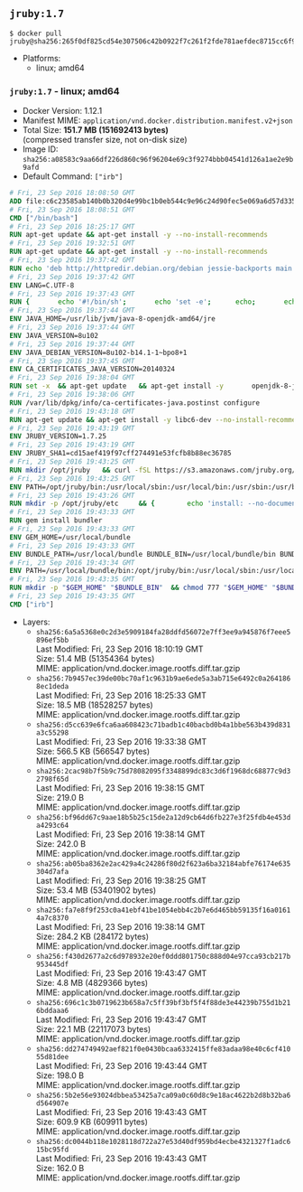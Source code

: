 ## `jruby:1.7`

```console
$ docker pull jruby@sha256:265f0df825cd54e307506c42b0922f7c261f2fde781aefdec8715cc6f9173211
```

-	Platforms:
	-	linux; amd64

### `jruby:1.7` - linux; amd64

-	Docker Version: 1.12.1
-	Manifest MIME: `application/vnd.docker.distribution.manifest.v2+json`
-	Total Size: **151.7 MB (151692413 bytes)**  
	(compressed transfer size, not on-disk size)
-	Image ID: `sha256:a08583c9aa66df226d860c96f96204e69c3f9274bbb04541d126a1ae2e9b9afd`
-	Default Command: `["irb"]`

```dockerfile
# Fri, 23 Sep 2016 18:08:50 GMT
ADD file:c6c23585ab140b0b320d4e99bc1b0eb544c9e96c24d90fec5e069a6d57d335ca in / 
# Fri, 23 Sep 2016 18:08:51 GMT
CMD ["/bin/bash"]
# Fri, 23 Sep 2016 18:25:17 GMT
RUN apt-get update && apt-get install -y --no-install-recommends 		ca-certificates 		curl 		wget 	&& rm -rf /var/lib/apt/lists/*
# Fri, 23 Sep 2016 19:32:51 GMT
RUN apt-get update && apt-get install -y --no-install-recommends 		bzip2 		unzip 		xz-utils 	&& rm -rf /var/lib/apt/lists/*
# Fri, 23 Sep 2016 19:37:42 GMT
RUN echo 'deb http://httpredir.debian.org/debian jessie-backports main' > /etc/apt/sources.list.d/jessie-backports.list
# Fri, 23 Sep 2016 19:37:42 GMT
ENV LANG=C.UTF-8
# Fri, 23 Sep 2016 19:37:43 GMT
RUN { 		echo '#!/bin/sh'; 		echo 'set -e'; 		echo; 		echo 'dirname "$(dirname "$(readlink -f "$(which javac || which java)")")"'; 	} > /usr/local/bin/docker-java-home 	&& chmod +x /usr/local/bin/docker-java-home
# Fri, 23 Sep 2016 19:37:44 GMT
ENV JAVA_HOME=/usr/lib/jvm/java-8-openjdk-amd64/jre
# Fri, 23 Sep 2016 19:37:44 GMT
ENV JAVA_VERSION=8u102
# Fri, 23 Sep 2016 19:37:44 GMT
ENV JAVA_DEBIAN_VERSION=8u102-b14.1-1~bpo8+1
# Fri, 23 Sep 2016 19:37:45 GMT
ENV CA_CERTIFICATES_JAVA_VERSION=20140324
# Fri, 23 Sep 2016 19:38:04 GMT
RUN set -x 	&& apt-get update 	&& apt-get install -y 		openjdk-8-jre-headless="$JAVA_DEBIAN_VERSION" 		ca-certificates-java="$CA_CERTIFICATES_JAVA_VERSION" 	&& rm -rf /var/lib/apt/lists/* 	&& [ "$JAVA_HOME" = "$(docker-java-home)" ]
# Fri, 23 Sep 2016 19:38:06 GMT
RUN /var/lib/dpkg/info/ca-certificates-java.postinst configure
# Fri, 23 Sep 2016 19:43:18 GMT
RUN apt-get update && apt-get install -y libc6-dev --no-install-recommends && rm -rf /var/lib/apt/lists/*
# Fri, 23 Sep 2016 19:43:19 GMT
ENV JRUBY_VERSION=1.7.25
# Fri, 23 Sep 2016 19:43:19 GMT
ENV JRUBY_SHA1=cd15aef419f97cff274491e53fcfb8b88ec36785
# Fri, 23 Sep 2016 19:43:25 GMT
RUN mkdir /opt/jruby   && curl -fSL https://s3.amazonaws.com/jruby.org/downloads/${JRUBY_VERSION}/jruby-bin-${JRUBY_VERSION}.tar.gz -o /tmp/jruby.tar.gz   && echo "$JRUBY_SHA1 /tmp/jruby.tar.gz" | sha1sum -c -   && tar -zx --strip-components=1 -f /tmp/jruby.tar.gz -C /opt/jruby   && rm /tmp/jruby.tar.gz   && update-alternatives --install /usr/local/bin/ruby ruby /opt/jruby/bin/jruby 1
# Fri, 23 Sep 2016 19:43:25 GMT
ENV PATH=/opt/jruby/bin:/usr/local/sbin:/usr/local/bin:/usr/sbin:/usr/bin:/sbin:/bin
# Fri, 23 Sep 2016 19:43:26 GMT
RUN mkdir -p /opt/jruby/etc 	&& { 		echo 'install: --no-document'; 		echo 'update: --no-document'; 	} >> /opt/jruby/etc/gemrc
# Fri, 23 Sep 2016 19:43:33 GMT
RUN gem install bundler
# Fri, 23 Sep 2016 19:43:33 GMT
ENV GEM_HOME=/usr/local/bundle
# Fri, 23 Sep 2016 19:43:33 GMT
ENV BUNDLE_PATH=/usr/local/bundle BUNDLE_BIN=/usr/local/bundle/bin BUNDLE_SILENCE_ROOT_WARNING=1 BUNDLE_APP_CONFIG=/usr/local/bundle
# Fri, 23 Sep 2016 19:43:34 GMT
ENV PATH=/usr/local/bundle/bin:/opt/jruby/bin:/usr/local/sbin:/usr/local/bin:/usr/sbin:/usr/bin:/sbin:/bin
# Fri, 23 Sep 2016 19:43:35 GMT
RUN mkdir -p "$GEM_HOME" "$BUNDLE_BIN" 	&& chmod 777 "$GEM_HOME" "$BUNDLE_BIN"
# Fri, 23 Sep 2016 19:43:35 GMT
CMD ["irb"]
```

-	Layers:
	-	`sha256:6a5a5368e0c2d3e5909184fa28ddfd56072e7ff3ee9a945876f7eee5896ef5bb`  
		Last Modified: Fri, 23 Sep 2016 18:10:19 GMT  
		Size: 51.4 MB (51354364 bytes)  
		MIME: application/vnd.docker.image.rootfs.diff.tar.gzip
	-	`sha256:7b9457ec39de00bc70af1c9631b9ae6ede5a3ab715e6492c0a2641868ec1deda`  
		Last Modified: Fri, 23 Sep 2016 18:25:33 GMT  
		Size: 18.5 MB (18528257 bytes)  
		MIME: application/vnd.docker.image.rootfs.diff.tar.gzip
	-	`sha256:d5cc639e6fca6aa608423c71badb1c40bacbd0b4a1bbe563b439d831a3c55298`  
		Last Modified: Fri, 23 Sep 2016 19:33:38 GMT  
		Size: 566.5 KB (566547 bytes)  
		MIME: application/vnd.docker.image.rootfs.diff.tar.gzip
	-	`sha256:2cac98b7f5b9c75d78082095f3348899dc83c3d6f1968dc68877c9d32798f65d`  
		Last Modified: Fri, 23 Sep 2016 19:38:15 GMT  
		Size: 219.0 B  
		MIME: application/vnd.docker.image.rootfs.diff.tar.gzip
	-	`sha256:bf96dd67c9aae18b5b25c15de2a12d9cb64d6fb227e3f25fdb4e453da4293c64`  
		Last Modified: Fri, 23 Sep 2016 19:38:14 GMT  
		Size: 242.0 B  
		MIME: application/vnd.docker.image.rootfs.diff.tar.gzip
	-	`sha256:ab05ba8362e2ac429a4c24286f80d2f623a6ba32184abfe76174e635304d7afa`  
		Last Modified: Fri, 23 Sep 2016 19:38:25 GMT  
		Size: 53.4 MB (53401902 bytes)  
		MIME: application/vnd.docker.image.rootfs.diff.tar.gzip
	-	`sha256:fa7e8f9f253c0a41ebf41be1054ebb4c2b7e6d465bb59135f16a01614a7c8370`  
		Last Modified: Fri, 23 Sep 2016 19:38:14 GMT  
		Size: 284.2 KB (284172 bytes)  
		MIME: application/vnd.docker.image.rootfs.diff.tar.gzip
	-	`sha256:f430d2677a2c6d978932e20ef0ddd801750c888d04e97cca93cb217b953445df`  
		Last Modified: Fri, 23 Sep 2016 19:43:47 GMT  
		Size: 4.8 MB (4829366 bytes)  
		MIME: application/vnd.docker.image.rootfs.diff.tar.gzip
	-	`sha256:696c1c3b0719623b658a7c5ff39bf3bf5f4f88de3e44239b755d1b216bddaaa6`  
		Last Modified: Fri, 23 Sep 2016 19:43:47 GMT  
		Size: 22.1 MB (22117073 bytes)  
		MIME: application/vnd.docker.image.rootfs.diff.tar.gzip
	-	`sha256:dd274749492aef821f0e0430bcaa6332415ffe83adaa98e40c6cf41055d81dee`  
		Last Modified: Fri, 23 Sep 2016 19:43:44 GMT  
		Size: 198.0 B  
		MIME: application/vnd.docker.image.rootfs.diff.tar.gzip
	-	`sha256:5b2e56e93024dbbea53425a7ca09a0c60d8c9e18ac4622b2d8b32ba6d564907e`  
		Last Modified: Fri, 23 Sep 2016 19:43:43 GMT  
		Size: 609.9 KB (609911 bytes)  
		MIME: application/vnd.docker.image.rootfs.diff.tar.gzip
	-	`sha256:dc0044b118e1028118d722a27e53d40df959bd4ecbe4321327f1adc615bc95fd`  
		Last Modified: Fri, 23 Sep 2016 19:43:43 GMT  
		Size: 162.0 B  
		MIME: application/vnd.docker.image.rootfs.diff.tar.gzip
